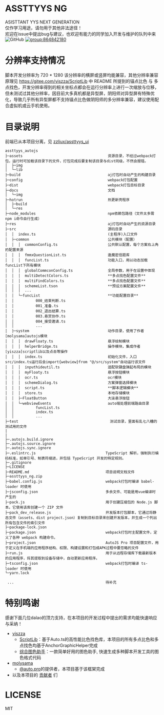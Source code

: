 # ASSTTYYS NG
ASISTTANT YYS NEXT GENERATION<br/>
仅作学习用途，请勿用于其他非法途径！<br/>
欢迎在issue中提出bug与建议，也欢迎有能力的同学加入开发与维护的队列中来<br/>
![GitHub](https://img.shields.io/github/license/zzliux/assttyys_autojs)
[![group:864842180](https://img.shields.io/badge/group-864842180-blue)](https://qm.qq.com/q/H852T6N0OG)


# 分辨率支持情况
脚本开发分辨率为 720 * 1280 该分辨率的横屏或竖屏均能兼容，其他分辨率兼容原理见 <https://gitee.com/yiszza/ScriptLib> 中 README 所提到的锚点比色 与 多点找色，开发分辨率得到的相关坐标点都会在运行分辨率上进行一次缩放与位移，但未测试过其他分辨率，因目前大多真机都是异型屏，阴阳师对异型屏有特殊优化，导致几乎所有异型屏都不支持锚点比色做阴阳师的多分辨率兼容，建议使用配合虚拟机或云手机使用。

# 目录说明
前端已从本项目分离，见 [zzliux/assttyys_ui](https://github.com/zzliux/assttyys_ui)
```
assttyys_autojs
├─assets                                       资源目录，不经过webpack打包，运行时可加载该目录下的文件，打包完成后要复制该目录与dist同级，不然会报错。
│  ├─img                                       
│  └─lib
├─build                                        aj打包时自动产生的构建目录
├─config                                       webpack打包配置
├─dist                                         webpack打包目标目录
├─docs                                         文档
│  └─img
├─hotrun                                       热更新壳程序
│  ├─build
│  └─res
├─node_modules                                 npm依赖包路径（文件太多需npm i命令自行生成）
├─res                                          aj打包时自动产生的资源目录
├─src                                          源码目录
│  │  index.ts                                 (主程序)入口文件
│  ├─common                                    公共模块（配置）
│  │  │  commonConfig.ts                       公共默认配置，每个方案右上角的配置来源
│  │  │  fmmxQuestionList.ts                   逢魔密信题库
│  │  │  funcList.ts                           功能入口，用以动态加载funcList下所有模块
│  │  │  globalCommconConfig.ts                全局参数，用于在设置中体现
│  │  │  multiDetectColors.ts                  **多点找色配置文件**
│  │  │  multiFindColors.ts                    **多点找色配置文件**
│  │  │  schemeList.tson                       **预设方案配置文件**
│  │  │  ...
│  │  └─funcList                               **功能配置目录**
│  │          000_结束判断.ts
│  │          001_准备.ts
│  │          002_退出结算.ts
│  │          003.悬赏协作.ts
│  │          004_接受邀请.ts
│  │          ...
│  ├─system                                    动作目录，使用了作者[molysama]autojs模块
│  │  │  drawFloaty.ts                         悬浮绘制模块
│  │  │  helperBridge.ts                       操作模块，集成作者[yiszza]scriptlib以及点击等操作
│  │  │  index.ts                              初始化文件，入口src/index.ts运行后会import{webview}from "@/src/system"自动运行该文件
│  │  │  inputhideutil.ts                      适配软键盘弹起布局的模块
│  │  │  myFloaty.ts                           悬浮按钮模块
│  │  │  ocr.ts                                ocr模块
│  │  │  schemeDialog.ts                       方案弹窗选择模块
│  │  │  script.ts                             **脚本逻辑模块**
│  │  │  store.ts                              本地存储模块
│  │  ├─FloatButton                            大柒悬浮按钮
│  │  └─webviewEvents                          auto端处理前端路由目录
│  │          funcList.ts
│  │          index.ts
│  │          ...
├─test                                          测试目录，里面有乱七八糟的测试用的文件
|
|
├─.autojs.build.ignore
├─.autojs.source.ignore
├─.autojs.sync.ignore
├─.eslintrc.js                                TypeScript 解析，强制执行编码标准，如单引号、制表符缩进，并包括 TypeScript 开发的特定规则。
├─.gitignore
├─LICENSE
├─README.md                                   项目说明文档文件
├─assttyys_ng.zip
├─babel.config.js                             webpack打包时编译 babel-loader 时使用
├─jsconfig.json                               多余文件、可能是用vue编译时产生的
├─pack.js                                     用于创建压缩包的 Node.js 脚本。它使用该库创建一个 ZIP 文件
├─pack_dev_release.js                         开发版本打包脚本，它通过将静态文件（assets、dist project.json）复制到目标目录来创建开发版本，并生成一个列出所有包含文件的索引文件
├─package-lock.json
├─package.json                                webpack打包时主配置文件，定义了各种 webpack 构建命令。
├─project.json                                AutoJS Pro 项目配置文件，用于定义在手机端的应用程序结构、权限、构建设置和打包成APK过程中要忽略的文件
├─run.js                                      用于从远程存储库下载最新版本的应用程序，将其提取到设备存储中，自动更新应用程序。
├─tsconfig.json                               webpack打包时编译 ts-loader 时使用
└─yarn.lock

 ...                                          待补充
```

# 特别鸣谢
感谢下面几位dalao的顶力支持，在本项目的开发过程中提出的需求均能快速响应与采纳！
- [yiszza](https://gitee.com/yiszza)
  - [ScriptLib](https://gitee.com/yiszza/ScriptLib)：基于Auto.ts的高性能比色找色库，本项目的所有多点比色和多点找色均基于AnchorGraphicHelper完成
  - [综合图色助手](https://gitee.com/yiszza/ScriptGraphicHelper)：一款简单好用的图色助手, 快速生成多种脚本开发工具的图色格式代码
- [molysama](https://github.com/molysama)
  - [@auto.pro](https://github.com/molysama/auto.pro)的提供者，本项目基于该框架完成
- 以及本项目的 [贡献者](https://github.com/zzliux/assttyys_autojs/graphs/contributors) 们

# LICENSE
MIT
